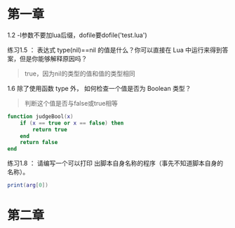 # 第一章

1.2 -l参数不要加lua后缀，dofile要dofile('test.lua')

练习1.5 ： 表达式 type(nil)==nil 的值是什么？你可以直接在 Lua 中运行来得到答案，但是你能够解释原因吗？
> true，因为nil的类型的值和值的类型相同  

1.6 除了使用函数 type 外， 如何检查一个值是否为 Boolean 类型？
> 判断这个值是否与false或true相等
```lua
function judgeBool(x)
    if (x == true or x == false) then
        return true
    end
    return false
end
```
练习1.8 ： 请编写一个可以打印 出脚本自身名称的程序（事先不知道脚本自身的名称）。
```LUA
print(arg[0])
```
# 第二章